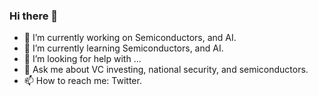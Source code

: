 ### Hi there 👋

- 🔭 I’m currently working on Semiconductors, and AI.  
- 🌱 I’m currently learning Semiconductors, and AI.
- 🤔 I’m looking for help with ...
- 💬 Ask me about VC investing, national security, and semiconductors.
- 📫 How to reach me: Twitter.
